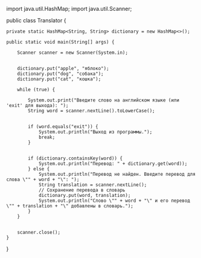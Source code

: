 import java.util.HashMap;
import java.util.Scanner;

public class Translator {
    
    private static HashMap<String, String> dictionary = new HashMap<>();

    public static void main(String[] args) {
        
        Scanner scanner = new Scanner(System.in);

        
        dictionary.put("apple", "яблоко");
        dictionary.put("dog", "собака");
        dictionary.put("cat", "кошка");

        while (true) {
            
            System.out.print("Введите слово на английском языке (или 'exit' для выхода): ");
            String word = scanner.nextLine().toLowerCase();

            
            if (word.equals("exit")) {
                System.out.println("Выход из программы.");
                break;
            }

            
            if (dictionary.containsKey(word)) {
                System.out.println("Перевод: " + dictionary.get(word));
            } else {
                System.out.println("Перевод не найден. Введите перевод для слова \"" + word + "\": ");
                String translation = scanner.nextLine();
                // Сохранение перевода в словарь
                dictionary.put(word, translation);
                System.out.println("Слово \"" + word + "\" и его перевод \"" + translation + "\" добавлены в словарь.");
            }
        }

        
        scanner.close();
    }
}
